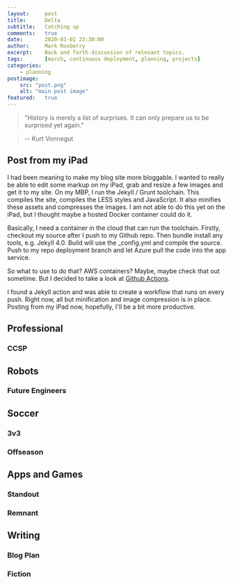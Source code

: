 ```yaml
---
layout:     post
title:      Delta
subtitle:   Catching up
comments:   true
date:       2020-03-01 23:30:00
author:     Mark Roxberry
excerpt:    Back and forth discussion of relevant topics.
tags:       [march, continuous deployment, planning, projects]
categories:
    - planning
postimage: 
    src: "post.png"
    alt: "main post image"
featured:   true
---
```

> "History is merely a list of surprises. It can only prepare us to be surprised yet again."

> -- Kurt Vonnegut

## Post from my iPad
  I had been meaning to make my blog site more bloggable. I wanted to really be able to edit some markup on my iPad, grab and resize a few images and get it to my site.  On my MBP, I run the Jekyll / Grunt toolchain.  This compiles the site, compiles the LESS styles and JavaScript.  It also minifies these assets and compresses the images.  I am not able to do this yet on the iPad, but I thought maybe a hosted Docker container could do it.

  Basically, I need a container in the cloud that can run the toolchain.  Firstly, checkout my source after I push to my Github repo.  Then bundle install any tools, e.g. Jekyll 4.0.  Build will use the _config.yml and compile the source.  Push to my repo deployment branch and let Azure pull the code into the app service.

  So what to use to do that? AWS containers? Maybe, maybe check that out sometime. But I decided to take a look at [Github Actions](https://help.github.com/en/actions).

  I found a Jekyll action and was able to create a workflow that runs on every push.  Right now, all but minification and image compression is in place.  Posting from my iPad now, hopefully, I'll be a bit more productive.
 

## Professional

### CCSP

## Robots

### Future Engineers

## Soccer

### 3v3

### Offseason

## Apps and Games

### Standout

### Remnant

## Writing

### Blog Plan

### Fiction